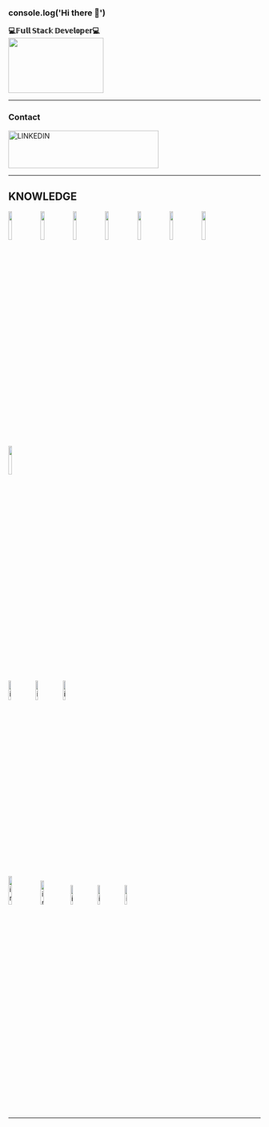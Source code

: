 ### console.log('Hi there 👋')

**💻𝔽𝕦𝕝𝕝 𝕊𝕥𝕒𝕔𝕜 𝔻𝕖𝕧𝕖𝕝𝕠𝕡𝕖𝕣💻**<br/>
<img width="190px" height="110px" src="https://user-images.githubusercontent.com/63928345/170804685-c25b83f2-012a-488b-8d52-68bbd592a00b.gif" /></img> 
_______

### **Contact** 

[<img alt="LINKEDIN" width="300px" height="75px" src="https://proinfluent.b-cdn.net/wp-content/uploads/2019/05/Logo-LinkedIn-officiel.png" />](https://www.linkedin.com/in/nicol%C3%A1s-mauber-a996121b9)
_______
## **KNOWLEDGE**
<img src="https://upload.wikimedia.org/wikipedia/commons/thumb/4/47/React.svg/1200px-React.svg.png" width="12%" ></img>  <img src="https://upload.wikimedia.org/wikipedia/commons/thumb/9/99/Unofficial_JavaScript_logo_2.svg/1200px-Unofficial_JavaScript_logo_2.svg.png" width="12%"></img>  <img src="https://upload.wikimedia.org/wikipedia/commons/thumb/0/0d/C_Sharp_wordmark.svg/1024px-C_Sharp_wordmark.svg.png" width="12%"></img>  <img src="https://upload.wikimedia.org/wikipedia/commons/thumb/1/18/ISO_C%2B%2B_Logo.svg/800px-ISO_C%2B%2B_Logo.svg.png" width="12%"></img>  <img src="https://www.kindpng.com/picc/m/225-2258787_bootstrap-4-logo-png-clipart-png-download-bootstrap.png"  width="12%"></img>  <img src="https://cdn-icons-png.flaticon.com/512/919/919826.png" width="12%"></img>  <img src="https://upload.wikimedia.org/wikipedia/commons/thumb/6/61/HTML5_logo_and_wordmark.svg/1200px-HTML5_logo_and_wordmark.svg.png" width="12%"></img>  <img src="https://institutocpe.edu.uy/wp-content/uploads/2020/03/sql-logo.png" width="12%"></img>  
<img alt='img' src="https://upload.wikimedia.org/wikipedia/commons/thumb/0/0d/C_Sharp_wordmark.svg/1024px-C_Sharp_wordmark.svg.png" width="10%"/>
                <img alt='img' src="https://viajesporelmundo989.files.wordpress.com/2016/12/c.gif" width="10%"/>
                <img alt='img' src="https://institutocpe.edu.uy/wp-content/uploads/2020/03/sql-logo.png" width="10%"/>  
                <img alt='img'  src="https://www.donski.live/MainPage/img/gif_react.gif" width="12%" />
                <img alt='img' src="https://media0.giphy.com/media/ln7z2eWriiQAllfVcn/giphy.gif?cid=6c09b952owhu2s55xdcpopiyf5kqy5jvpgem3yusodg2pt9t&rid=giphy.gif&ct=s" width="11%"/>
                <img alt='img' src="https://raw.githubusercontent.com/ShahriarShafin/ShahriarShafin/main/Assets/css.gif" width="10%"/>
                <img alt='img' src="https://raw.githubusercontent.com/ShahriarShafin/ShahriarShafin/main/Assets/html.gif" width="10%"/>
                <img alt='img' src="https://raw.githubusercontent.com/ShahriarShafin/ShahriarShafin/main/Assets/bootstrap.gif"  width="10%"/>
_______


